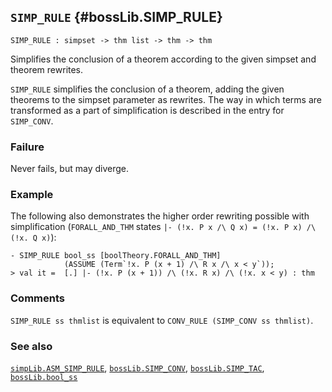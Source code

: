 ## `SIMP_RULE` {#bossLib.SIMP_RULE}


```
SIMP_RULE : simpset -> thm list -> thm -> thm
```



Simplifies the conclusion of a theorem according to the given simpset
and theorem rewrites.


`SIMP_RULE` simplifies the conclusion of a theorem, adding the given
theorems to the simpset parameter as rewrites.  The way in which terms
are transformed as a part of simplification is described in the entry
for `SIMP_CONV`.

### Failure

Never fails, but may diverge.

### Example

The following also demonstrates the higher order rewriting
possible with simplification (`FORALL_AND_THM` states
`|- (!x. P x /\ Q x) = (!x. P x) /\ (!x. Q x)`):
    
    - SIMP_RULE bool_ss [boolTheory.FORALL_AND_THM]
                (ASSUME (Term`!x. P (x + 1) /\ R x /\ x < y`));
    > val it =  [.] |- (!x. P (x + 1)) /\ (!x. R x) /\ (!x. x < y) : thm
    



### Comments

`SIMP_RULE ss thmlist` is equivalent to `CONV_RULE (SIMP_CONV ss thmlist)`.

### See also

[`simpLib.ASM_SIMP_RULE`](#simpLib.ASM_SIMP_RULE), [`bossLib.SIMP_CONV`](#bossLib.SIMP_CONV), [`bossLib.SIMP_TAC`](#bossLib.SIMP_TAC), [`bossLib.bool_ss`](#bossLib.bool_ss)

